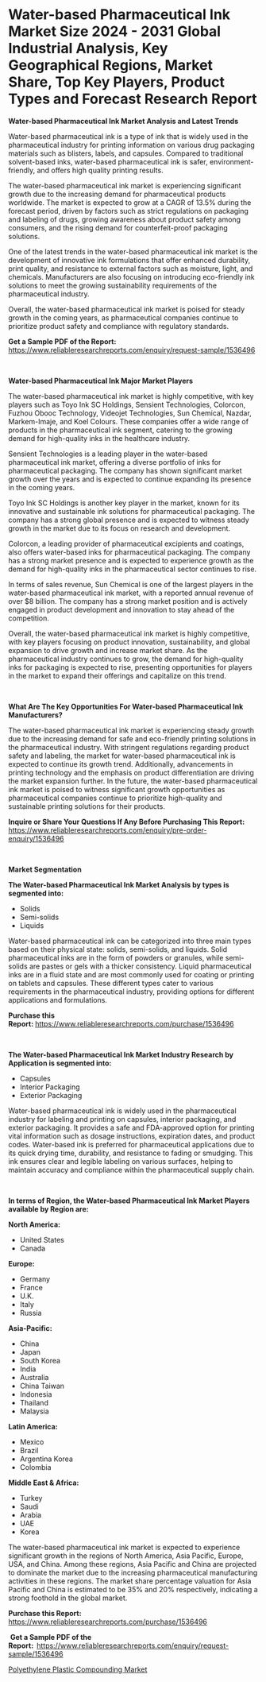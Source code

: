 <p><h1>Water-based Pharmaceutical Ink Market Size 2024 - 2031 Global Industrial Analysis, Key Geographical Regions, Market Share, Top Key Players, Product Types and Forecast Research Report</h1></p><p><strong>Water-based Pharmaceutical Ink Market Analysis and Latest Trends</strong></p>
<p><p>Water-based pharmaceutical ink is a type of ink that is widely used in the pharmaceutical industry for printing information on various drug packaging materials such as blisters, labels, and capsules. Compared to traditional solvent-based inks, water-based pharmaceutical ink is safer, environment-friendly, and offers high quality printing results.</p><p>The water-based pharmaceutical ink market is experiencing significant growth due to the increasing demand for pharmaceutical products worldwide. The market is expected to grow at a CAGR of 13.5% during the forecast period, driven by factors such as strict regulations on packaging and labeling of drugs, growing awareness about product safety among consumers, and the rising demand for counterfeit-proof packaging solutions.</p><p>One of the latest trends in the water-based pharmaceutical ink market is the development of innovative ink formulations that offer enhanced durability, print quality, and resistance to external factors such as moisture, light, and chemicals. Manufacturers are also focusing on introducing eco-friendly ink solutions to meet the growing sustainability requirements of the pharmaceutical industry.</p><p>Overall, the water-based pharmaceutical ink market is poised for steady growth in the coming years, as pharmaceutical companies continue to prioritize product safety and compliance with regulatory standards.</p></p>
<p><strong>Get a Sample PDF of the Report:&nbsp;</strong> <a href="https://www.reliableresearchreports.com/enquiry/request-sample/1536496">https://www.reliableresearchreports.com/enquiry/request-sample/1536496</a></p>
<p>&nbsp;</p>
<p><strong>Water-based Pharmaceutical Ink Major Market Players</strong></p>
<p><p>The water-based pharmaceutical ink market is highly competitive, with key players such as Toyo Ink SC Holdings, Sensient Technologies, Colorcon, Fuzhou Obooc Technology, Videojet Technologies, Sun Chemical, Nazdar, Markem-Imaje, and Koel Colours. These companies offer a wide range of products in the pharmaceutical ink segment, catering to the growing demand for high-quality inks in the healthcare industry.</p><p>Sensient Technologies is a leading player in the water-based pharmaceutical ink market, offering a diverse portfolio of inks for pharmaceutical packaging. The company has shown significant market growth over the years and is expected to continue expanding its presence in the coming years. </p><p>Toyo Ink SC Holdings is another key player in the market, known for its innovative and sustainable ink solutions for pharmaceutical packaging. The company has a strong global presence and is expected to witness steady growth in the market due to its focus on research and development.</p><p>Colorcon, a leading provider of pharmaceutical excipients and coatings, also offers water-based inks for pharmaceutical packaging. The company has a strong market presence and is expected to experience growth as the demand for high-quality inks in the pharmaceutical sector continues to rise.</p><p>In terms of sales revenue, Sun Chemical is one of the largest players in the water-based pharmaceutical ink market, with a reported annual revenue of over $8 billion. The company has a strong market position and is actively engaged in product development and innovation to stay ahead of the competition. </p><p>Overall, the water-based pharmaceutical ink market is highly competitive, with key players focusing on product innovation, sustainability, and global expansion to drive growth and increase market share. As the pharmaceutical industry continues to grow, the demand for high-quality inks for packaging is expected to rise, presenting opportunities for players in the market to expand their offerings and capitalize on this trend.</p></p>
<p>&nbsp;</p>
<p><strong>What Are The Key Opportunities For Water-based Pharmaceutical Ink Manufacturers?</strong></p>
<p><p>The water-based pharmaceutical ink market is experiencing steady growth due to the increasing demand for safe and eco-friendly printing solutions in the pharmaceutical industry. With stringent regulations regarding product safety and labeling, the market for water-based pharmaceutical ink is expected to continue its growth trend. Additionally, advancements in printing technology and the emphasis on product differentiation are driving the market expansion further. In the future, the water-based pharmaceutical ink market is poised to witness significant growth opportunities as pharmaceutical companies continue to prioritize high-quality and sustainable printing solutions for their products.</p></p>
<p><strong>Inquire or Share Your Questions If Any Before Purchasing This Report:</strong> <a href="https://www.reliableresearchreports.com/enquiry/pre-order-enquiry/1536496">https://www.reliableresearchreports.com/enquiry/pre-order-enquiry/1536496</a></p>
<p>&nbsp;</p>
<p><strong>Market Segmentation</strong></p>
<p><strong>The Water-based Pharmaceutical Ink Market Analysis by types is segmented into:</strong></p>
<p><ul><li>Solids</li><li>Semi-solids</li><li>Liquids</li></ul></p>
<p><p>Water-based pharmaceutical ink can be categorized into three main types based on their physical state: solids, semi-solids, and liquids. Solid pharmaceutical inks are in the form of powders or granules, while semi-solids are pastes or gels with a thicker consistency. Liquid pharmaceutical inks are in a fluid state and are most commonly used for coating or printing on tablets and capsules. These different types cater to various requirements in the pharmaceutical industry, providing options for different applications and formulations.</p></p>
<p><strong>Purchase this Report:&nbsp;</strong><a href="https://www.reliableresearchreports.com/purchase/1536496">https://www.reliableresearchreports.com/purchase/1536496</a></p>
<p>&nbsp;</p>
<p><strong>The Water-based Pharmaceutical Ink Market Industry Research by Application is segmented into:</strong></p>
<p><ul><li>Capsules</li><li>Interior Packaging</li><li>Exterior Packaging</li></ul></p>
<p><p>Water-based pharmaceutical ink is widely used in the pharmaceutical industry for labeling and printing on capsules, interior packaging, and exterior packaging. It provides a safe and FDA-approved option for printing vital information such as dosage instructions, expiration dates, and product codes. Water-based ink is preferred for pharmaceutical applications due to its quick drying time, durability, and resistance to fading or smudging. This ink ensures clear and legible labeling on various surfaces, helping to maintain accuracy and compliance within the pharmaceutical supply chain.</p></p>
<p>&nbsp;</p>
<p><strong>In terms of Region, the Water-based Pharmaceutical Ink Market Players available by Region are:</strong></p>
<p>
    <p> <strong> North America: </strong>
        <ul>
            <li>United States</li>
            <li>Canada</li>
        </ul>
        </p> 
    <p> <strong> Europe: </strong>
        <ul>
            <li>Germany</li>
            <li>France</li>
            <li>U.K.</li>
            <li>Italy</li>
            <li>Russia</li>
        </ul>
        </p> 
    <p> <strong> Asia-Pacific: </strong>
        <ul>
            <li>China</li>
            <li>Japan</li>
            <li>South Korea</li>
            <li>India</li>
            <li>Australia</li>
            <li>China Taiwan</li>
            <li>Indonesia</li>
            <li>Thailand</li>
            <li>Malaysia</li>
        </ul>
        </p> 
    <p> <strong> Latin America: </strong>
        <ul>
            <li>Mexico</li>
            <li>Brazil</li>
            <li>Argentina Korea</li>
            <li>Colombia</li>
        </ul>
        </p> 
    <p> <strong> Middle East & Africa: </strong>
        <ul>
            <li>Turkey</li>
            <li>Saudi</li>
            <li>Arabia</li>
            <li>UAE</li>
            <li>Korea</li>
        </ul>
    </p>
    </p>
<p><p>The water-based pharmaceutical ink market is expected to experience significant growth in the regions of North America, Asia Pacific, Europe, USA, and China. Among these regions, Asia Pacific and China are projected to dominate the market due to the increasing pharmaceutical manufacturing activities in these regions. The market share percentage valuation for Asia Pacific and China is estimated to be 35% and 20% respectively, indicating a strong foothold in the global market.</p></p>
<p><strong>Purchase this Report: </strong><a href="https://www.reliableresearchreports.com/purchase/1536496">https://www.reliableresearchreports.com/purchase/1536496</a></p>
<p>&nbsp;<strong>Get a Sample PDF of the Report:&nbsp;&nbsp;</strong><a href="https://www.reliableresearchreports.com/enquiry/request-sample/1536496">https://www.reliableresearchreports.com/enquiry/request-sample/1536496</a></p>
<p><strong></strong></p>
<p><p><a href="https://github.com/RichRobinson5/Market-Research-Report-List-4/blob/main/polyethylene-plastic-compounding-market.md">Polyethylene Plastic Compounding Market</a></p></p>